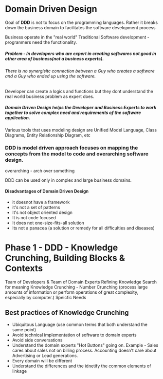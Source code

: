# Domain Driven Design

Goal of **DDD** is not to focus on the programming languages. Rather it breaks down the business domain to facilitates the software development process

Business operate in the "real world"
Traditional Software development - progranmers  need the functionality. 

##### Problem - In developers who are expert in creating softwares not good in other area of business(not a business experts).

###### There is no synergisitc connection between a Guy who creates a software and a Guy who ended up using the software. 
Developer can create a logics and functions but they dont understand the real world business problem as expert does.

##### Domain Driven Design helps the Developer and Business Experts to work together to solve complex need and requirements of the software application.

Various tools that uses modeling design are Unified Model Language, Class Diagrams, Entity Relationship Diagram, etc

### DDD is model driven approach focuses on mapping the concepts from the model to code and overarching software design.

overarching - arch over something

DDD can be used only in complex and large business domains.

#### Disadvantages of Domain Driven Design
* it doesnot have a framework
* it's not a set of patterns
* It's  not object oriented design
* It is not code focused
* It does not one-size-fits-all solution
* Its not a panacea (a solution or remedy for all difficulties and diseases)

# Phase 1 - DDD - Knowledge Crunching, Building Blocks & Contexts

Team of Developers & Team of Domain Experts 
Refining Knowledge
Search for meaning
Knowledge Crunching - Number Crunching 
(process large amounts of information or perform operations of great complexity, especially by computer.)
Speicfic Needs

## Best practices of Knowledge Crunching 
* Ubiquitous Language (use common terms that both understand the same point)
* Avoid technical implementation of software to domain experts
* Avoid side conversations
* Understand the domain experts "Hot Buttons" going on. Example - Sales cares about sales not on billing process. Accounting doesn't care about Advertising or Lead generations.
* Every domain will be different
* Understand the differences and the idnetify the common elements of linkage





